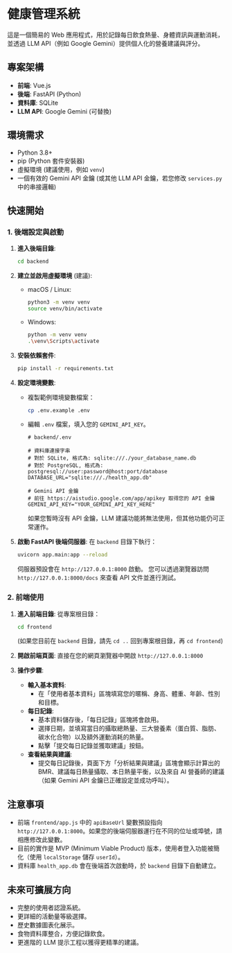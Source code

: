 # 健康管理系統

這是一個簡易的 Web 應用程式，用於記錄每日飲食熱量、身體資訊與運動消耗，並透過 LLM API（例如 Google Gemini）提供個人化的營養建議與評分。

## 專案架構

*   **前端**: Vue.js 
*   **後端**: FastAPI (Python)
*   **資料庫**: SQLite
*   **LLM API**: Google Gemini (可替換)

## 環境需求

*   Python 3.8+
*   pip (Python 套件安裝器)
*   虛擬環境 (建議使用，例如 `venv`)
*   一個有效的 Gemini API 金鑰 (或其他 LLM API 金鑰，若您修改 `services.py` 中的串接邏輯)

## 快速開始

### 1. 後端設定與啟動

1.  **進入後端目錄**:
    ```bash
    cd backend
    ```

2.  **建立並啟用虛擬環境** (建議):
    *   macOS / Linux:
        ```bash
        python3 -m venv venv
        source venv/bin/activate
        ```
    *   Windows:
        ```bash
        python -m venv venv
        .\venv\Scripts\activate
        ```

3.  **安裝依賴套件**:
    ```bash
    pip install -r requirements.txt
    ```

4.  **設定環境變數**:
    *   複製範例環境變數檔案：
        ```bash
        cp .env.example .env
        ```
    *   編輯 `.env` 檔案，填入您的 `GEMINI_API_KEY`。
        ```dotenv
        # backend/.env

        # 資料庫連接字串
        # 對於 SQLite, 格式為: sqlite:///./your_database_name.db
        # 對於 PostgreSQL, 格式為: postgresql://user:password@host:port/database
        DATABASE_URL="sqlite:///./health_app.db"

        # Gemini API 金鑰
        # 前往 https://aistudio.google.com/app/apikey 取得您的 API 金鑰
        GEMINI_API_KEY="YOUR_GEMINI_API_KEY_HERE"
        ```
        如果您暫時沒有 API 金鑰，LLM 建議功能將無法使用，但其他功能仍可正常運作。

5.  **啟動 FastAPI 後端伺服器**:
    在 `backend` 目錄下執行：
    ```bash
    uvicorn app.main:app --reload
    ```
    伺服器預設會在 `http://127.0.0.1:8000` 啟動。
    您可以透過瀏覽器訪問 `http://127.0.0.1:8000/docs` 來查看 API 文件並進行測試。

### 2. 前端使用

1.  **進入前端目錄**:
    從專案根目錄：
    ```bash
    cd frontend
    ```
    (如果您目前在 `backend` 目錄，請先 `cd ..` 回到專案根目錄，再 `cd frontend`)

2.  **開啟前端頁面**:
    直接在您的網頁瀏覽器中開啟 `http://127.0.0.1:8000`

3.  **操作步驟**:
    *   **輸入基本資料**:
        *   在「使用者基本資料」區塊填寫您的暱稱、身高、體重、年齡、性別和目標。
    *   **每日記錄**:
        *   基本資料儲存後，「每日記錄」區塊將會啟用。
        *   選擇日期，並填寫當日的攝取總熱量、三大營養素（蛋白質、脂肪、碳水化合物）以及額外運動消耗的熱量。
        *   點擊「提交每日記錄並獲取建議」按鈕。
    *   **查看結果與建議**:
        *   提交每日記錄後，頁面下方「分析結果與建議」區塊會顯示計算出的 BMR、建議每日熱量攝取、本日熱量平衡，以及來自 AI 營養師的建議（如果 Gemini API 金鑰已正確設定並成功呼叫）。

## 注意事項

*   前端 `frontend/app.js` 中的 `apiBaseUrl` 變數預設指向 `http://127.0.0.1:8000`。如果您的後端伺服器運行在不同的位址或埠號，請相應修改此變數。
*   目前的實作是 MVP (Minimum Viable Product) 版本，使用者登入功能被簡化（使用 `localStorage` 儲存 `userId`）。
*   資料庫 `health_app.db` 會在後端首次啟動時，於 `backend` 目錄下自動建立。

## 未來可擴展方向

*   完整的使用者認證系統。
*   更詳細的活動量等級選擇。
*   歷史數據圖表化展示。
*   食物資料庫整合，方便記錄飲食。
*   更進階的 LLM 提示工程以獲得更精準的建議。
